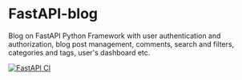 # FastAPI-blog
Blog on FastAPI Python Framework with user authentication and authorization,
blog post management, comments, search and filters, categories and tags, user's dashboard etc.

[![FastAPI CI](https://github.com/sergey-vernyk/FastAPI-blog/actions/workflows/fastapi-ci-testing.yml/badge.svg?event=workflow_dispatch)](https://github.com/sergey-vernyk/FastAPI-blog/actions/workflows/fastapi-ci-testing.yml)
